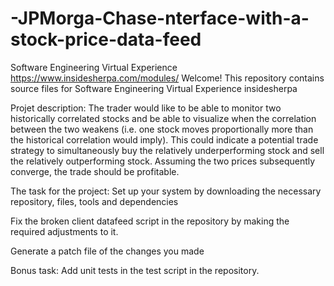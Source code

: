 # -JPMorga-Chase-nterface-with-a-stock-price-data-feed
Software Engineering Virtual Experience https://www.insidesherpa.com/modules/
Welcome! This repository contains source files for Software Engineering Virtual Experience insidesherpa

Projet description:
The trader would like to be able to monitor two historically correlated stocks and be able to visualize when the correlation between the two weakens (i.e. one stock moves proportionally more than the historical correlation would imply). This could indicate a potential trade strategy to simultaneously buy the relatively underperforming stock and sell the relatively outperforming stock. Assuming the two prices subsequently converge, the trade should be profitable.

The task for the project:
Set up your system by downloading the necessary repository, files, tools and dependencies

Fix the broken client datafeed script in the repository by making the required adjustments to it.

Generate a patch file of the changes you made

Bonus task: Add unit tests in the test script in the repository.
